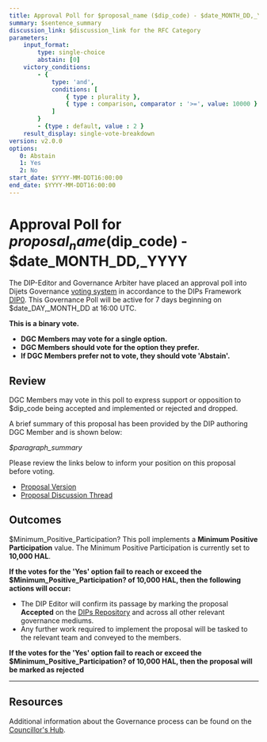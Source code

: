 ```yaml
---
title: Approval Poll for $proposal_name ($dip_code) - $date_MONTH_DD,_YYYY
summary: $sentence_summary
discussion_link: $discussion_link for the RFC Category
parameters:
    input_format:
        type: single-choice
        abstain: [0]
    victory_conditions:
        - {
            type: 'and',
            conditions: [
                { type : plurality },
                { type : comparison, comparator : '>=', value: 10000 }
            ]
        }
        - {type : default, value : 2 }
    result_display: single-vote-breakdown
version: v2.0.0
options:
   0: Abstain
   1: Yes
   2: No
start_date: $YYYY-MM-DDT16:00:00
end_date: $YYYY-MM-DDT16:00:00
---
```

# Approval Poll for $proposal_name ($dip_code) - $date_MONTH_DD,_YYYY

The DIP-Editor and Governance Arbiter have placed an approval poll into Dijets Governance [voting system](https://governance.dijets.io/polling) in accordance to the DIPs Framework [DIP0](https://dips.dijets.io/dips/details/DIP0). This Governance Poll will be active for 7 days beginning on $date_DAY,_MONTH_DD at 16:00 UTC.

**This is a binary vote.**
- **DGC Members may vote for a single option.**
- **DGC Members should vote for the option they prefer.**
- **If DGC Members prefer not to vote, they should vote 'Abstain'.**

## Review

DGC Members may vote in this poll to express support or opposition to $dip_code being accepted and implemented or rejected and dropped.

A brief summary of this proposal has been provided by the DIP authoring DGC Member and is shown below:

*$paragraph_summary*

Please review the links below to inform your position on this proposal before voting.
* [Proposal Version]($link_to_github_commit_version)
* [Proposal Discussion Thread]($discussion_link)

## Outcomes

$Minimum_Positive_Participation? This poll implements a **Minimum Positive Participation** value. The Minimum Positive Participation is currently set to **10,000 HAL**.

**If the votes for the 'Yes' option fail to reach or exceed the $Minimum_Positive_Participation? of 10,000 HAL, then the following actions will occur:**
* The DIP Editor will confirm its passage by marking the proposal **Accepted** on the [DIPs Repository](https://github.com/Dijets-Inc/dips) and across all other relevant governance mediums.
* Any further work required to implement the proposal will be tasked to the relevant team and conveyed to the members.

**If the votes for the 'Yes' option fail to reach or exceed the $Minimum_Positive_Participation? of 10,000 HAL, then the proposal will be marked as rejected**

---

## Resources

Additional information about the Governance process can be found on the [Councillor's Hub](https://core-council.dijets.io).
